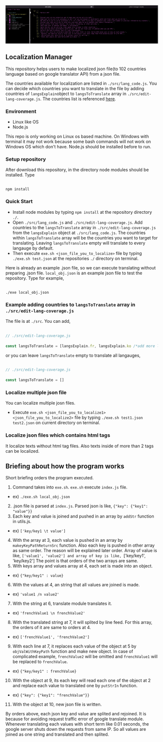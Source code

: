 ![gif](./etc/ezgif.com-gif-maker.gif)

## Localization Manager
This repository helps users to make localized json file(to 102 countries language based on google translator API) from a json file.

The countries available for localization are listed in `./src/lang_code.js`. You can decide which countries you want to translate in the file by adding countries of `langsExplain`object to `langsToTranslate` array in `./src/edit-lang-coverage.js`. The countries list is referenced [here](https://github.com/shikar/NODE_GOOGLE_TRANSLATE/blob/master/languages.js). 

### Environment
- Linux like OS
- Node.js

This repo is only working on Linux os based machine. On Windows with terminal it may not work because some bash commands will not work on Windows OS which don't have. Node.js should be installed before to run. 

### Setup repository
After download this repository, in the directory node modules should be installed. Type

```

npm install

```

### Quick Start
- Install node modules by typing `npm install` at the repository directory `./`. 
- Open `./src/lang_code.js` and `./src/edit-lang-coverage.js`. Add countries to the `langsToTranslate` array in `./src/edit-lang-coverage.js` from the `langsExplain` object at `./src/lang_code.js`. The countries within `langsToTranslate` array will be the countries you want to target for translating. Leaving `langsToTranslate` empty will translate to every langauge by default.
- Then execute `exe.sh <json_file_you_to_localize>` file by typing `./exe.sh test.json` at the repositories `./` directory on terminal.

Here is already an example .json file, so we can execute translating without preparing .json file. `local_obj.json` is an example json file to test the repository. Type for example,

```

./exe local_obj.json

```

### Example adding countries to `langsToTranslate` array in `./src/edit-lang-coverage.js` 
 The file is at `./src`. You can add,

```js

// ./src/edit-lang-coverage.js 

const langsToTranslate = [langsExplain.fr, langsExplain.ko /*add more languages from langsExplain here*/]

```

or you can leave `langsToTranslate` empty to translate all langauges,

```js

// ./src/edit-lang-coverage.js 

const langsToTranslate = []

```


### Localize multiple json file
You can localize multiple josn files. 

- Execute `exe.sh <json_file_you_to_localize1> <json_file_you_to_localize2>` file by typing `./exe.sh test1.json test2.json` on current directory on terminal.

### Localize json files which contains html tags
It localize texts without html tag files. Also texts inside of more than 2 tags can be localized. 

## Briefing about how the program works
Short briefing orders the program executed.

1. Command takes into `exe.sh`. `exe.sh` execute `index.js` file. 
- ex) `./exe.sh local_obj.json`
2. .json file is parsed at `index.js`. Parsed json is like,
`{"key": {"key1": "value"}}`
3. Each key and value is joined and pushed in an array by `addStr` function in utils.js.
- ex) `['key/key1 \t value']` 
4. With the array at 3, each value is pushed in an array by `makeyKeyPathReturnSrc` function. Also each key is pushed in other array as same order. The reason will be explained later order. Array of value is like,
`['value1', 'value2']
and array of key is like,
`['key/key1', 'key/key2']
The point is that orders of the two arrays are same.
5. With keys array and values array at 4, each set is made into an object.
- ex) `{"key/key1" : value}` 
6. With the values at 4, an string that all values are joined is made. 
- ex) `'value1 /n value2'` 
7. With the string at 6, translate module translates it.
- ex) `'frenchValue1 \n frenchValue2'`
8. With the translated string at 7, it will splited by line feed. For this array, the orders of it are same to orders at 4.
- ex) `['frenchValue1', 'frenchValue2']`
9. With each line at 7, it replaces each value of the object at 5 by `objValWithKeyPath` function and make new object. In case of complicated example, `frenchValue2` will be omitted and `frenchValue1` will be replaced to `frenchValue`.
- ex) `{"key/key1" : frenchValue}` 
10. With the object at 9, its each key will read each one of the object at 2 and replace each value to translated one by `putStrIn` function.
- ex) `{"key": {"key1": "frenchValue"}}`
11. With the object at 10, new json file is written.

By orders above, each json key and value are splited and rejoined. It is because for avoiding request traffic error of google translate module. Whenever translating each values with short term like 0.01 seconds, the google server shuts down the requests from same IP. So all values are joined as one string and translated and then splited. 
